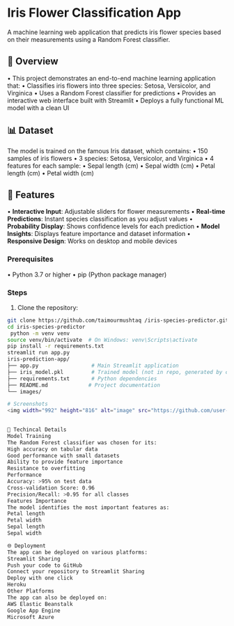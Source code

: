 # Iris Flower Classification App
A machine learning web application that predicts iris flower species based on their measurements using a Random Forest classifier.

## 🌸 Overview
•	This project demonstrates an end-to-end machine learning application that:
•	Classifies iris flowers into three species: Setosa, Versicolor, and Virginica
•	Uses a Random Forest classifier for predictions
•	Provides an interactive web interface built with Streamlit
•	Deploys a fully functional ML model with a clean UI


## 📊 Dataset
The model is trained on the famous Iris dataset, which contains:
•	150 samples of iris flowers
•	3 species: Setosa, Versicolor, and Virginica
•	4 features for each sample:
•	Sepal length (cm)
•	Sepal width (cm)
•	Petal length (cm)
•	Petal width (cm)

## 🚀 Features
•	**Interactive Input**: Adjustable sliders for flower measurements
•	**Real-time Predictions**: Instant species classification as you adjust values
•	**Probability Display**: Shows confidence levels for each prediction
•	**Model Insights**: Displays feature importance and dataset information
•	**Responsive Design**: Works on desktop and mobile devices


### Prerequisites
•	Python 3.7 or higher
•	pip (Python package manager)

### Steps
1. Clone the repository:
```bash
git clone https://github.com/taimourmushtaq /iris-species-predictor.git
cd iris-species-predictor
 python -m venv venv
source venv/bin/activate  # On Windows: venv\Scripts\activate
pip install -r requirements.txt
streamlit run app.py
iris-prediction-app/
├── app.py                 # Main Streamlit application
├── iris_model.pkl         # Trained model (not in repo, generated by code)
├── requirements.txt       # Python dependencies
├── README.md             # Project documentation
└── images/             

# Screenshots
<img width="992" height="816" alt="image" src="https://github.com/user-attachments/assets/6babf18e-5a7c-4082-a844-78958bfc5b0a" />

 
🔧 Techincal Details
Model Training
The Random Forest classifier was chosen for its:
High accuracy on tabular data
Good performance with small datasets
Ability to provide feature importance
Resistance to overfitting
Performance
Accuracy: >95% on test data
Cross-validation Score: 0.96
Precision/Recall: >0.95 for all classes
Features Importance
The model identifies the most important features as:
Petal length
Petal width
Sepal length
Sepal width

🌐 Deployment
The app can be deployed on various platforms:
Streamlit Sharing
Push your code to GitHub
Connect your repository to Streamlit Sharing
Deploy with one click
Heroku
Other Platforms
The app can also be deployed on:
AWS Elastic Beanstalk
Google App Engine
Microsoft Azure



